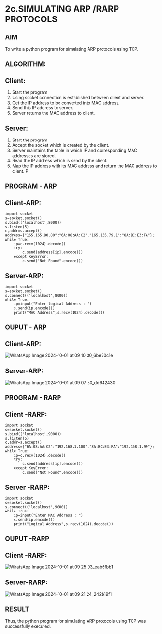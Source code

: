 # 2c.SIMULATING ARP /RARP PROTOCOLS
## AIM
To write a python program for simulating ARP protocols using TCP.
## ALGORITHM:
## Client:
1. Start the program
2. Using socket connection is established between client and server.
3. Get the IP address to be converted into MAC address.
4. Send this IP address to server.
5. Server returns the MAC address to client.
## Server:
1. Start the program
2. Accept the socket which is created by the client.
3. Server maintains the table in which IP and corresponding MAC addresses are
stored.
4. Read the IP address which is send by the client.
5. Map the IP address with its MAC address and return the MAC address to client.
P
## PROGRAM - ARP
## Client-ARP:
```
import socket
s=socket.socket()
s.bind(('localhost',8000))
s.listen(5)
c,addr=s.accept()
address={"165.165.80.80":"6A:08:AA:C2","165.165.79.1":"8A:BC:E3:FA"};
while True:
    ip=c.recv(1024).decode()
    try:
        c.send(address[ip].encode())
    except KeyError:
        c.send("Not Found".encode())
```

## Server-ARP:
```
import socket
s=socket.socket()
s.connect(('localhost',8000))
while True:
    ip=input("Enter logical Address : ")
    s.send(ip.encode())
    print("MAC Address",s.recv(1024).decode())
```
## OUPUT - ARP
## Client-ARP:
![WhatsApp Image 2024-10-01 at 09 10 30_6be20c1e](https://github.com/user-attachments/assets/6d67855e-6299-4a4b-a731-211597372988)

## Server-ARP:
![WhatsApp Image 2024-10-01 at 09 07 50_dd642430](https://github.com/user-attachments/assets/76875465-ab23-499c-bc3d-67c5825f19fb)



## PROGRAM - RARP

## Client -RARP:

```
import socket
s=socket.socket()
s.bind(('localhost',9000))
s.listen(5)
c,addr=s.accept()
address={"6A:08:AA:C2":"192.168.1.100","8A:BC:E3:FA":"192.168.1.99"};
while True:
    ip=c.recv(1024).decode()
    try:
        c.send(address[ip].encode())
    except KeyError:
        c.send("Not Found".encode())
```

## Server -RARP:

```
import socket
s=socket.socket()
s.connect(('localhost',9000))
while True:
    ip=input("Enter MAC Address : ")
    s.send(ip.encode())
    print("Logical Address",s.recv(1024).decode())
```
## OUPUT -RARP

## Client -RARP:

![WhatsApp Image 2024-10-01 at 09 25 03_eab6fbb1](https://github.com/user-attachments/assets/3067943b-34d6-409c-8890-636e34058425)


## Server-RARP:

![WhatsApp Image 2024-10-01 at 09 21 24_242b19f1](https://github.com/user-attachments/assets/3f909d44-b160-4900-aec3-e384e60f5e7c)



## RESULT
Thus, the python program for simulating ARP protocols using TCP was successfully 
executed.
